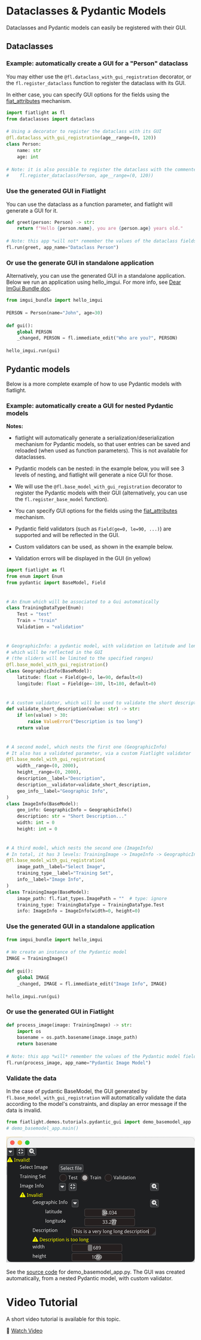 Dataclasses & Pydantic Models
=============================

Dataclasses and Pydantic models can easily be registered with their GUI.


Dataclasses
-----------

### Example: automatically create a GUI for a "Person" dataclass

You may either use the `@fl.dataclass_with_gui_registration` decorator, or the `fl.register_dataclass` function to register the dataclass with its GUI.

In either case, you can specify GUI options for the fields using the [fiat_attributes]((manual_fiat_attributes)) mechanism.

```python
import fiatlight as fl
from dataclasses import dataclass

# Using a decorator to register the dataclass with its GUI
@fl.dataclass_with_gui_registration(age__range=(0, 120))
class Person:
    name: str
    age: int

# Note: it is also possible to register the dataclass with the commented line below
#    fl.register_dataclass(Person, age__range=(0, 120))
```

### Use the generated GUI in Fiatlight 

You can use the dataclass as a function parameter, and fiatlight will generate a GUI for it.

```python
def greet(person: Person) -> str:
    return f"Hello {person.name}, you are {person.age} years old."

# Note: this app *will not* remember the values of the dataclass fields between runs
fl.run(greet, app_name="Dataclass Person")
```

### Or use the generate GUI in standalone application

Alternatively, you can use the generated GUI in a standalone application. Below we run an application using hello_imgui. 
For more info, see [Dear ImGui Bundle doc](https://pthom.github.io/imgui_bundle/).


```python
from imgui_bundle import hello_imgui

PERSON = Person(name="John", age=30)

def gui():
    global PERSON
    _changed, PERSON = fl.immediate_edit("Who are you?", PERSON)

hello_imgui.run(gui)
```

Pydantic models
---------------

Below is a more complete example of how to use Pydantic models with fiatlight.

### Example: automatically create a GUI for nested Pydantic models

**Notes:**
* fiatlight will automatically generate a serialization/deserialization mechanism for Pydantic models, so that user entries can be saved and reloaded (when used as function parameters). This is not available for dataclasses.

* Pydantic models can be nested: in the example below, you will see 3 levels of nesting, and fiatlight will generate a nice GUI for those.

* We will use the `@fl.base_model_with_gui_registration` decorator to register the Pydantic models with their GUI (alternatively, you can use the `fl.register_base_model` function).

* You can specify GUI options for the fields using the [fiat_attributes]((manual_fiat_attributes)) mechanism.

* Pydantic field validators (such as `Field(ge=0, le=90, ...)`) are supported and will be reflected in the GUI.

* Custom validators can be used, as shown in the example below.

* Validation errors will be displayed in the GUI (in yellow)

```python
import fiatlight as fl
from enum import Enum
from pydantic import BaseModel, Field


# An Enum which will be associated to a Gui automatically
class TrainingDataType(Enum):
    Test = "test"
    Train = "train"
    Validation = "validation"


# GeographicInfo: a pydantic model, with validation on latitude and longitude
# which will be reflected in the GUI
# (the sliders will be limited to the specified ranges)
@fl.base_model_with_gui_registration()
class GeographicInfo(BaseModel):
    latitude: float = Field(ge=0, le=90, default=0)
    longitude: float = Field(ge=-180, lt=180, default=0)


# A custom validator, which will be used to validate the short description
def validate_short_description(value: str) -> str:
    if len(value) > 30:
        raise ValueError("Description is too long")
    return value


# A second model, which nests the first one (GeographicInfo)
# It also has a validated parameter, via a custom Fiatlight validator
@fl.base_model_with_gui_registration(
    width__range=(0, 2000),
    height__range=(0, 2000),
    description__label="Description",
    description__validator=validate_short_description,
    geo_info__label="Geographic Info",
)
class ImageInfo(BaseModel):
    geo_info: GeographicInfo = GeographicInfo()
    description: str = "Short Description..."
    width: int = 0
    height: int = 0


# A third model, which nests the second one (ImageInfo)
# In total, it has 3 levels: TrainingImage -> ImageInfo -> GeographicInfo
@fl.base_model_with_gui_registration(
    image_path__label="Select Image",
    training_type__label="Training Set",
    info__label="Image Info",
)
class TrainingImage(BaseModel):
    image_path: fl.fiat_types.ImagePath = ""  # type: ignore
    training_type: TrainingDataType = TrainingDataType.Test
    info: ImageInfo = ImageInfo(width=0, height=0)

```

### Use the generated GUI in a standalone application

```python
from imgui_bundle import hello_imgui

# We create an instance of the Pydantic model
IMAGE = TrainingImage()

def gui():
    global IMAGE
    _changed, IMAGE = fl.immediate_edit("Image Info", IMAGE)

hello_imgui.run(gui)
```

### Or use the generated GUI in Fiatlight

```python
def process_image(image: TrainingImage) -> str:
    import os
    basename = os.path.basename(image.image_path)
    return basename

# Note: this app *will* remember the values of the Pydantic model fields between runs
fl.run(process_image, app_name="Pydantic Image Model")
```

### Validate the data

In the case of pydantic BaseModel, the GUI generated by `fl.base_model_with_gui_registration` 
will automatically validate the data according to the model's constraints, and display an error message 
if the data is invalid.

```python
from fiatlight.demos.tutorials.pydantic_gui import demo_basemodel_app
# demo_basemodel_app.main()
```

![img.png](_static/images/demo_basemodel_app.png)

See the [source code](FL_GH_ROOT/demos/tutorials/pydantic_gui/demo_basemodel_app.py) for demo_basemodel_app.py. 
The GUI was created automatically, from a nested Pydantic model, with custom validator.


Video Tutorial
==============
A short video tutorial is available for this topic.

🔗 [Watch Video](https://share.descript.com/view/CxaFQ5T6iq7)  
